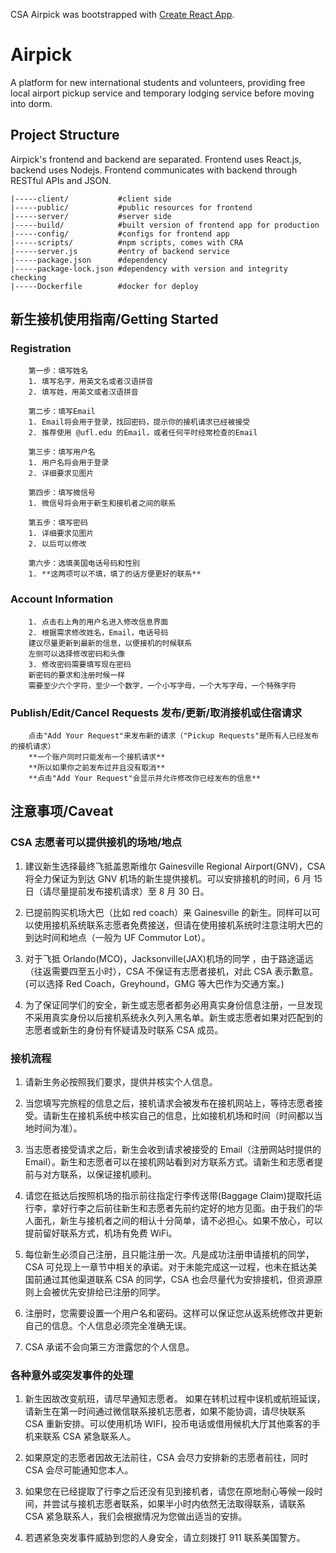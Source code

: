 CSA Airpick was bootstrapped with [Create React App](https://github.com/facebook/create-react-app).

# Airpick

A platform for new international students and volunteers, providing free local airport pickup service and temporary lodging service before moving into dorm.

## Project Structure

Airpick's frontend and backend are separated. Frontend uses React.js, backend uses Nodejs. Frontend communicates with backend through RESTful APIs and JSON.

```
|-----client/           #client side
|-----public/           #public resources for frontend
|-----server/           #server side
|-----build/            #built version of frontend app for production
|-----config/           #configs for frontend app
|-----scripts/          #npm scripts, comes with CRA
|-----server.js         #entry of backend service
|-----package.json      #dependency
|-----package-lock.json #dependency with version and integrity checking
|-----Dockerfile        #docker for deploy
```

## 新生接机使用指南/Getting Started

### Registration

        第一步：填写姓名
        1. 填写名字，用英文名或者汉语拼音
        2. 填写姓，用英文或者汉语拼音

        第二步：填写Email
        1. Email将会用于登录，找回密码，提示你的接机请求已经被接受
        2. 推荐使用 @ufl.edu 的Email，或者任何平时经常检查的Email

        第三步：填写用户名
        1. 用户名将会用于登录
        2. 详细要求见图片

        第四步：填写微信号
        1. 微信号将会用于新生和接机者之间的联系

        第五步：填写密码
        1. 详细要求见图片
        2. 以后可以修改

        第六步：选填美国电话号码和性别
        1. **这两项可以不填，填了的话方便更好的联系**

### Account Information

        1. 点击右上角的用户名进入修改信息界面
        2. 根据需求修改姓名，Email，电话号码
        建议尽量更新到最新的信息，以便接机的时候联系
        左侧可以选择修改密码和头像
        3. 修改密码需要填写现在密码
        新密码的要求和注册时候一样
        需要至少六个字符，至少一个数字，一个小写字母，一个大写字母，一个特殊字符

### Publish/Edit/Cancel Requests 发布/更新/取消接机或住宿请求

        点击"Add Your Request"来发布新的请求（"Pickup Requests"是所有人已经发布的接机请求）
        **一个账户同时只能发布一个接机请求**
        **所以如果你之前发布过并且没有取消**
        **点击"Add Your Request"会显示并允许修改你已经发布的信息**


## 注意事项/Caveat

### CSA 志愿者可以提供接机的场地/地点

1. 建议新生选择最终飞抵盖恩斯维尔 Gainesville Regional Airport(GNV)，CSA 将全力保证为到达 GNV 机场的新生提供接机。可以安排接机的时间，6 月 15 日（请尽量提前发布接机请求）至 8 月 30 日。

2. 已提前购买机场大巴（比如 red coach）来 Gainesville 的新生。同样可以可以使用接机系统联系志愿者免费接送，但请在使用接机系统时注意注明大巴的到达时间和地点（一般为 UF Commutor Lot）。

3. 对于飞抵 Orlando(MCO)，Jacksonville(JAX)机场的同学 ，由于路途遥远（往返需要四至五小时），CSA 不保证有志愿者接机，对此 CSA 表示歉意。(可以选择 Red Coach，Greyhound，GMG 等大巴作为交通方案。)

4. 为了保证同学们的安全，新生或志愿者都务必用真实身份信息注册，一旦发现不采用真实身份以后接机系统永久列入黑名单。新生或志愿者如果对匹配到的志愿者或新生的身份有怀疑请及时联系 CSA 成员。

### 接机流程

1. 请新生务必按照我们要求，提供并核实个人信息。

2. 当您填写完旅程的信息之后，接机请求会被发布在接机网站上，等待志愿者接受。请新生在接机系统中核实自己的信息，比如接机机场和时间（时间都以当地时间为准）。

3. 当志愿者接受请求之后，新生会收到请求被接受的 Email（注册网站时提供的 Email）。新生和志愿者可以在接机网站看到对方联系方式。请新生和志愿者提前与对方联系，以保证接机顺利。

4. 请您在抵达后按照机场的指示前往指定行李传送带(Baggage Claim)提取托运行李，拿好行李之后前往新生和志愿者先前约定好的地方见面。由于我们的华人面孔，新生与接机者之间的相认十分简单，请不必担心。如果不放心，可以提前留好联系方式，机场有免费 WiFi。

5. 每位新生必须自己注册，且只能注册一次。凡是成功注册申请接机的同学，CSA 可兑现上一章节中相关的承诺。对于未能完成这一过程，也未在抵达美国前通过其他渠道联系 CSA 的同学，CSA 也会尽量代为安排接机，但资源原则上会被优先安排给已注册的同学。

6. 注册时，您需要设置一个用户名和密码。这样可以保证您从返系统修改并更新自己的信息。个人信息必须完全准确无误。

7. CSA 承诺不会向第三方泄露您的个人信息。

### 各种意外或突发事件的处理

1. 新生因故改变航班，请尽早通知志愿者。
   如果在转机过程中误机或航班延误，请新生在第一时间通过微信联系接机志愿者，如果不能协调，请尽快联系 CSA 重新安排。可以使用机场 WIFI，投币电话或借用候机大厅其他乘客的手机来联系 CSA 紧急联系人。

2. 如果原定的志愿者因故无法前往，CSA 会尽力安排新的志愿者前往，同时 CSA 会尽可能通知您本人。

3. 如果您在已经提取了行李之后还没有见到接机者，请您在原地耐心等候一段时间，并尝试与接机志愿者联系，如果半小时内依然无法取得联系，请联系 CSA 紧急联系人，我们会根据情况为您做出适当的安排。

4. 若遇紧急突发事件威胁到您的人身安全，请立刻拨打 911 联系美国警方。
